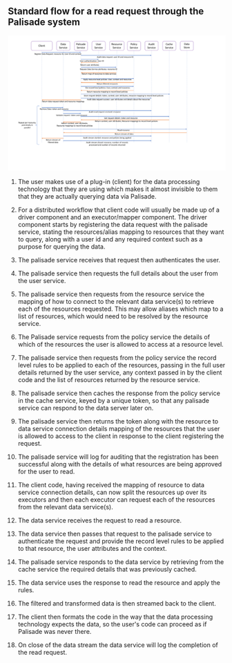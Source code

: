 ## Standard flow for a read request through the Palisade system

![picture](../img/sequence.png)

1. The user makes use of a plug-in (client) for the data processing technology that they are using which makes it almost invisible to them that they are actually querying data via Palisade.

1. For a distributed workflow that client code will usually be made up of a driver component and an executor/mapper component.
The driver component starts by registering the data request with the palisade service, stating the resources/alias mapping to resources that they want to query,
along with a user id and any required context such as a purpose for querying the data.

1. The palisade service receives that request then authenticates the user.

1. The palisade service then requests the full details about the user from the user service.

1. The palisade service then requests from the resource service the mapping of how to connect to the relevant data service(s) to retrieve each of the resources requested.
This may allow aliases which map to a list of resources, which would need to be resolved by the resource service.

1. The Palisade service requests from the policy service the details of which of the resources the user is allowed to access at a resource level.

1. The palisade service then requests from the policy service the record level rules to be applied to each of the resources, passing in the full user details returned by the user service, 
any context passed in by the client code and the list of resources returned by the resource service.

1. The palisade service then caches the response from the policy service in the cache service, keyed by a unique token, so that any palisade service can respond to the data server later on.

1. The palisade service then returns the token along with the resource to data service connection details mapping of the resources that the user is allowed to access to the client in response to the client registering the request.

1. The palisade service will log for auditing that the registration has been successful along with the details of what resources are being approved for the user to read.

1. The client code, having received the mapping of resource to data service connection details, can now split the resources up over its executors and then each executor can request each of the resources
from the relevant data service(s).

1. The data service receives the request to read a resource.

1. The data service then passes that request to the palisade service to authenticate the request and provide the record level rules to be applied to that resource, the user attributes and the context.

1. The palisade service responds to the data service by retrieving from the cache service the required details that was previously cached.

1. The data service uses the response to read the resource and apply the rules.

1. The filtered and transformed data is then streamed back to the client.

1. The client then formats the code in the way that the data processing technology expects the data, so the user's code can proceed as if Palisade was never there.

1. On close of the data stream the data service will log the completion of the read request.